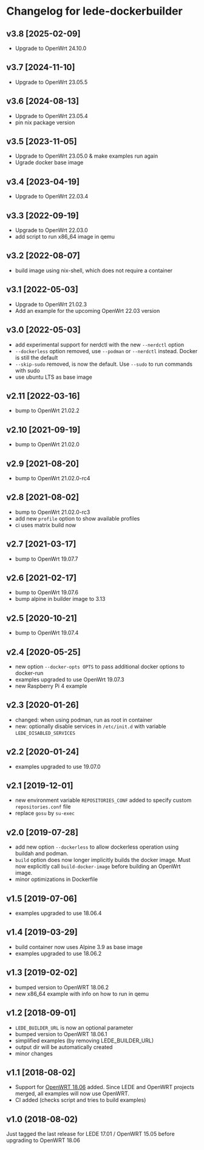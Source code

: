 # Changelog for lede-dockerbuilder

## v3.8 [2025-02-09]

* Upgrade to OpenWrt 24.10.0

## v3.7 [2024-11-10]

* Upgrade to OpenWrt 23.05.5

## v3.6 [2024-08-13]

* Upgrade to OpenWrt 23.05.4
* pin nix package version

## v3.5 [2023-11-05]

* Upgrade to OpenWrt 23.05.0 & make examples run again
* Ugrade docker base image

## v3.4 [2023-04-19]

* Upgrade to OpenWrt 22.03.4

## v3.3 [2022-09-19]

* Upgrade to OpenWrt 22.03.0
* add script to run x86_64 image in qemu

## v3.2 [2022-08-07]

* build image using nix-shell, which does not require a container

## v3.1 [2022-05-03]

* Upgrade to OpenWrt 21.02.3
* Add an example for the upcoming OpenWrt 22.03 version

## v3.0 [2022-05-03]

* add experimental support for nerdctl with the new `--nerdctl` option
* `--dockerless` option removed, use `--podman` or `--nerdctl` instead.
  Docker is still the default
* `--skip-sudo` removed, is now the default. Use `--sudo` to run commands with
  sudo
* use ubuntu LTS as base image

## v2.11 [2022-03-16]

* bump to OpenWrt 21.02.2

## v2.10 [2021-09-19]

* bump to OpenWrt 21.02.0

## v2.9 [2021-08-20]

* bump to OpenWrt 21.02.0-rc4

## v2.8 [2021-08-02]

* bump to OpenWrt 21.02.0-rc3
* add new `profile` option to show available profiles
* ci uses matrix build now

## v2.7 [2021-03-17]

* bump to OpenWrt 19.07.7

## v2.6 [2021-02-17]

* bump to OpenWrt 19.07.6
* bump alpine in builder image to 3.13

## v2.5 [2020-10-21]

* bump to OpenWrt 19.07.4

## v2.4 [2020-05-25]

* new option `--docker-opts OPTS` to pass additional docker options to docker-run
* examples upgraded to use OpenWrt 19.07.3
* new Raspberry Pi 4 example

## v2.3 [2020-01-26]

* changed: when using podman, run as root in container
* new: optionally disable services in `/etc/init.d` with variable `LEDE_DISABLED_SERVICES`

## v2.2 [2020-01-24]

* examples upgraded to use 19.07.0

## v2.1 [2019-12-01]

* new environment variable `REPOSITORIES_CONF` added to specify custom
  `repositories.conf` file
* replace `gosu` by `su-exec`

## v2.0 [2019-07-28]

* add new option `--dockerless` to allow dockerless operation using buildah
  and podman.
* `build` option does now longer implicitly builds the docker image. Must now
  explicitly call `build-docker-image` before building an OpenWrt image.
* minor optimizations in Dockerfile

## v1.5 [2019-07-06]

* examples upgraded to use 18.06.4

## v1.4 [2019-03-29]

* build container now uses Alpine 3.9 as base image
* examples upgraded to use 18.06.2

## v1.3 [2019-02-02]

* bumped version to OpenWRT 18.06.2
* new x86_64 example with info on how to run in qemu

## v1.2 [2018-09-01]

* `LEDE_BUILDER_URL` is now an optional parameter
* bumped version to OpenWRT 18.06.1
* simplified examples (by removing LEDE_BUILDER_URL)
* output dir will be automatically created
* minor changes

## v1.1 [2018-08-02]

* Support for [OpenWRT 18.06](https://openwrt.org/releases/18.06/notes-18.06.0) added.
  Since LEDE and OpenWRT projects merged, all examples will now use OpenWRT.
* CI added (checks script and tries to build examples)

## v1.0 (2018-08-02)

Just tagged the last release for LEDE 17.01 / OpenWRT 15.05 before upgrading
to OpenWRT 18.06

